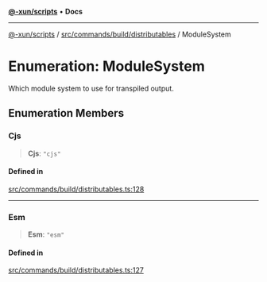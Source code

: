 [**@-xun/scripts**](../../../../../README.md) • **Docs**

***

[@-xun/scripts](../../../../../README.md) / [src/commands/build/distributables](../README.md) / ModuleSystem

# Enumeration: ModuleSystem

Which module system to use for transpiled output.

## Enumeration Members

### Cjs

> **Cjs**: `"cjs"`

#### Defined in

[src/commands/build/distributables.ts:128](https://github.com/Xunnamius/xscripts/blob/59530a02df766279a72886cbc0ab5e0790db98cc/src/commands/build/distributables.ts#L128)

***

### Esm

> **Esm**: `"esm"`

#### Defined in

[src/commands/build/distributables.ts:127](https://github.com/Xunnamius/xscripts/blob/59530a02df766279a72886cbc0ab5e0790db98cc/src/commands/build/distributables.ts#L127)
